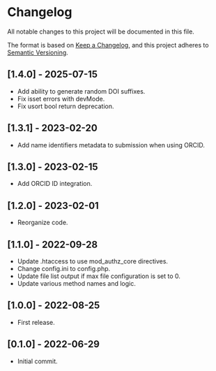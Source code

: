 # Changelog
All notable changes to this project will be documented in this file.

The format is based on [Keep a Changelog](https://keepachangelog.com/en/1.0.0/),
and this project adheres to [Semantic Versioning](https://semver.org/spec/v2.0.0.html).

## [1.4.0] - 2025-07-15
- Add ability to generate random DOI suffixes.
- Fix isset errors with devMode.
- Fix usort bool return deprecation.

## [1.3.1] - 2023-02-20
- Add name identifiers metadata to submission when using ORCID.

## [1.3.0] - 2023-02-15
- Add ORCID ID integration.

## [1.2.0] - 2023-02-01
- Reorganize code.

## [1.1.0] - 2022-09-28
- Update .htaccess to use mod_authz_core directives.
- Change config.ini to config.php.
- Update file list output if max file configuration is set to 0.
- Update various method names and logic.

## [1.0.0] - 2022-08-25
- First release.

## [0.1.0] - 2022-06-29
- Initial commit.
